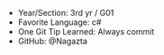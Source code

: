 - Year/Section: 3rd yr / G01
- Favorite Language: c#
- One Git Tip Learned: Always commit
- GitHub: @Nagazta